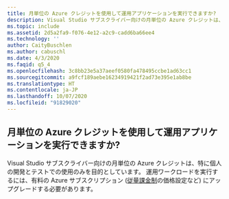 ```yaml
---
title: 月単位の Azure クレジットを使用して運用アプリケーションを実行できますか?
description: Visual Studio サブスクライバー向けの月単位の Azure クレジットは、特に個人の開発とテストでの使用のみを目的としています。 運用ワークロードを実行するには...
ms.topic: include
ms.assetid: 2d5a2fa9-f076-4e12-a2c9-cadd6ba66ee4
ms.technology: ''
author: CaityBuschlen
ms.author: cabuschl
ms.date: 4/3/2020
ms.faqid: q5_4
ms.openlocfilehash: 3c8bb23e5a37aeef0580fa478495ccbe1ad63cc1
ms.sourcegitcommit: a9fcf189aebe16234919421f2ad73e395e1ab8be
ms.translationtype: HT
ms.contentlocale: ja-JP
ms.lasthandoff: 10/07/2020
ms.locfileid: "91829020"
---
```

## <a name="can-i-use-my-monthly-azure-credits-to-run-production-applications"></a>月単位の Azure クレジットを使用して運用アプリケーションを実行できますか?

Visual Studio サブスクライバー向けの月単位の Azure クレジットは、特に個人の開発とテストでの使用のみを目的としています。 運用ワークロードを実行するには、有料の Azure サブスクリプション ([従量課金制](https://azure.microsoft.com/offers/ms-azr-0003p/)の価格設定など) にアップグレードする必要があります。
